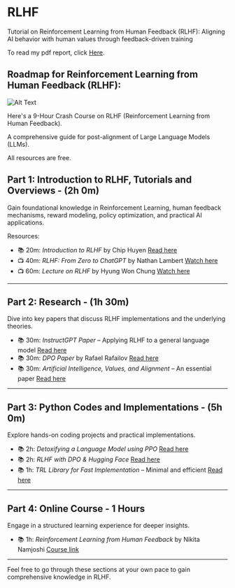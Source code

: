 # RLHF

Tutorial on Reinforcement Learning from Human Feedback (RLHF): Aligning AI behavior with human values through feedback-driven training


To read my pdf report, click [Here](main.pdf).   



## Roadmap for Reinforcement Learning from Human Feedback (RLHF):

![Alt Text](images/rlhf.png)

Here's a 9-Hour Crash Course on RLHF (Reinforcement Learning from Human Feedback).

A comprehensive guide for post-alignment of Large Language Models (LLMs). 

All resources are free.

## Part 1: Introduction to RLHF, Tutorials and Overviews - (2h 0m)

Gain foundational knowledge in Reinforcement Learning, human feedback mechanisms, reward modeling, policy optimization, and practical AI applications.


Resources:
- 📚 20m: *Introduction to RLHF* by Chip Huyen [Read here](https://t.ly/kt7vZ)
- 📺 40m: *RLHF: From Zero to ChatGPT* by Nathan Lambert [Watch here](https://t.ly/gOj_-)
- 📺 60m: *Lecture on RLHF* by Hyung Won Chung [Watch here](https://t.ly/S4LWN)

---

## Part 2: Research - (1h 30m)

Dive into key papers that discuss RLHF implementations and the underlying theories.

- 📚 30m: *InstructGPT Paper* – Applying RLHF to a general language model [Read here](https://t.ly/iBARr)
- 📚 30m: *DPO Paper* by Rafael Rafailov [Read here](https://arxiv.org/pdf/2305.18290)
- 📚 30m: *Artificial Intelligence, Values, and Alignment* – An essential paper [Read here](https://t.ly/DLxNM)
---

## Part 3: Python Codes and Implementations - (5h 0m)

Explore hands-on coding projects and practical implementations.

- 📚 2h: *Detoxifying a Language Model using PPO* [Read here](https://shorturl.at/o2X31)
- 📚 2h: *RLHF with DPO & Hugging Face* [Read here](https://shorturl.at/q1Brq)
- 📚 1h: *TRL Library for Fast Implementation* – Minimal and efficient [Read here](https://shorturl.at/ezzvU)

---

## Part 4: Online Course - 1 Hours

Engage in a structured learning experience for deeper insights.

- 📚 1h: *Reinforcement Learning from Human Feedback* by Nikita Namjoshi [Course link](https://www.deeplearning.ai/short-courses/reinforcement-learning-from-human-feedback/)

---

Feel free to go through these sections at your own pace to gain comprehensive knowledge in RLHF.